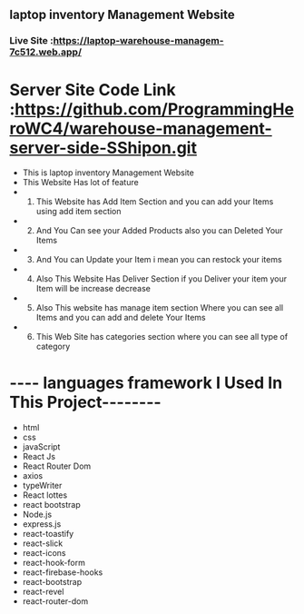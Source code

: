 ## laptop inventory Management Website 
### Live Site :https://laptop-warehouse-managem-7c512.web.app/ 
# Server Site Code Link :https://github.com/ProgrammingHeroWC4/warehouse-management-server-side-SShipon.git

* This is laptop inventory Management Website 
* This Website Has lot of feature 
* 1. This Website has Add Item Section and you can add your Items using add item section
* 2. And You Can see your Added Products also you can Deleted Your Items 
* 3. And You can Update your Item i mean you can restock your items 
* 4. Also This Website Has Deliver Section if you Deliver your item your Item will be increase decrease 
* 5. Also This website has manage item section Where you can see all Items and you can add and delete Your Items
* 6. This Web Site has categories section where you can see all type of category 
# ---- languages  framework I Used In This Project--------
* html
* css
* javaScript
* React Js 
* React Router Dom
* axios 
* typeWriter
* React lottes
* react bootstrap
* Node.js
* express.js
* react-toastify 
* react-slick 
* react-icons 
* react-hook-form 
* react-firebase-hooks 
* react-bootstrap
* react-revel
* react-router-dom